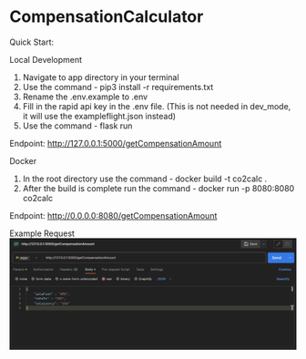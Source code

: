 # CompensationCalculator
Quick Start:

Local Development
1. Navigate to app directory in your terminal
2. Use the command - pip3 install -r requirements.txt
3. Rename the .env.example to .env
4. Fill in the rapid api key in the .env file. (This is not needed in dev_mode, it will use the exampleflight.json instead)
5. Use the command - flask run

Endpoint: http://127.0.0.1:5000/getCompensationAmount

Docker
1. In the root directory use the command - docker build -t co2calc . 
2. After the build is complete run the command - docker run -p 8080:8080 co2calc

Endpoint: http://0.0.0.0:8080/getCompensationAmount

Example Request
![Alt text](image.png)